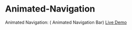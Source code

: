 # Animated-Navigation
Animated Navigation: ( Animated Navigation Bar)
 [Live Demo](https://eng-ahmed-hussien.github.io/Animated-Navigation/)

